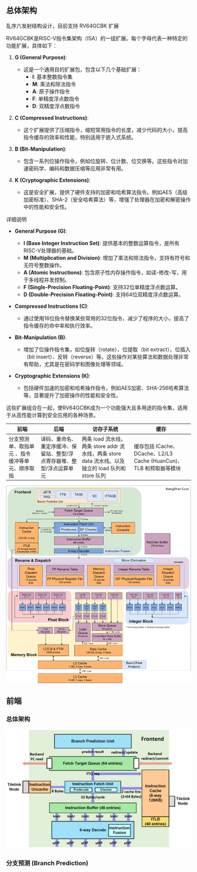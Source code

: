 ## 总体架构

乱序六发射结构设计，目前支持 RV64GCBK 扩展



RV64GCBK是RISC-V指令集架构（ISA）的一组扩展。每个字母代表一种特定的功能扩展，具体如下：

1. **G (General Purpose)**:
   - 这是一个通用目的扩展包，包含以下几个基础扩展：
     - **I**: 基本整数指令集
     - **M**: 乘法和除法指令
     - **A**: 原子操作指令
     - **F**: 单精度浮点数指令
     - **D**: 双精度浮点数指令

2. **C (Compressed Instructions)**:
   - 这个扩展提供了压缩指令，缩短常用指令的长度，减少代码的大小，提高指令缓存的效率和性能，特别适用于嵌入式系统。

3. **B (Bit-Manipulation)**:
   - 包含一系列位操作指令，例如位旋转、位计数、位交换等。这些指令对加速密码学、编码和数据压缩等应用非常有用。

4. **K (Cryptographic Extensions)**:
   - 这是安全扩展，提供了硬件支持的加密和哈希算法指令。例如AES（高级加密标准）、SHA-2（安全哈希算法）等，增强了处理器在加密和解密操作中的性能和安全性。



详细说明

- **General Purpose (G)**:
  - **I (Base Integer Instruction Set)**: 提供基本的整数运算指令，是所有RISC-V处理器的基础。
  - **M (Multiplication and Division)**: 增加了乘法和除法指令，支持有符号和无符号整数操作。
  - **A (Atomic Instructions)**: 包含原子性内存操作指令，如读-修改-写，用于多线程并发控制。
  - **F (Single-Precision Floating-Point)**: 支持32位单精度浮点数运算。
  - **D (Double-Precision Floating-Point)**: 支持64位双精度浮点数运算。

- **Compressed Instructions (C)**:
  - 通过使用16位指令替换某些常用的32位指令，减少了程序的大小，提高了指令缓存的命中率和执行效率。

- **Bit-Manipulation (B)**:
  - 增加了位操作指令集，如位旋转（rotate）、位提取（bit extract）、位插入（bit insert）、反转（reverse）等。这些操作对某些算法和数据处理非常有帮助，尤其是在密码学和图像处理等领域。

- **Cryptographic Extensions (K)**:
  - 包括硬件加速的加密和哈希操作指令，例如AES加密、SHA-256哈希算法等，显著提升了加密操作的性能和安全性。

这些扩展组合在一起，使RV64GCBK成为一个功能强大且多用途的指令集，适用于从高性能计算到安全应用的各种场景。



| 前端                                            | 后端                                                         | 访存子系统                                                   | 缓存                                                         |
| ----------------------------------------------- | ------------------------------------------------------------ | ------------------------------------------------------------ | ------------------------------------------------------------ |
| 分支预测单、取指单元 、指令缓冲等单元、顺序取指 | 译码、重命名、重定序缓冲、保留站、整型/浮点寄存器堆、整型/浮点运算单元 | 两条 load 流水线，两条 store addr 流水线，两条 store data 流水线。以及独立的 load 队列和 store 队列 | 缓存包括 ICache、DCache、L2/L3 Cache (HuanCun)、TLB 和预取器等模块 |



<img src="images/XiangShan/nanhu.png" alt="nanhu" style="zoom:80%;" />

## 前端

### 总体架构



<img src="images/XiangShan/frontend.webp" alt="frontend" style="zoom:80%;" />



### 分支预测 (Branch Prediction)
